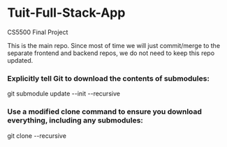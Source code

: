 # Tuit-Full-Stack-App
CS5500 Final Project

This is the main repo. Since most of time we will just commit/merge to the separate frontend and backend repos, we do not need to keep this repo updated.


### Explicitly tell Git to download the contents of submodules:

git submodule update --init --recursive

### Use a modified clone command to ensure you download everything, including any submodules:

git clone --recursive <project url>
